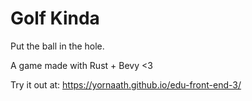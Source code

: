 # Golf Kinda

Put the ball in the hole.

A game made with Rust + Bevy <3

Try it out at:
https://yornaath.github.io/edu-front-end-3/
